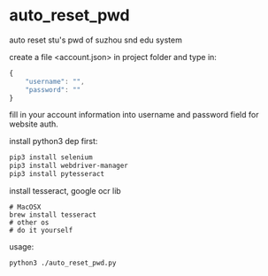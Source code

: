 # auto_reset_pwd
auto reset stu's pwd of suzhou snd edu system

create a file <account.json> in project folder and type in:
```javascript
{
    "username": "",
    "password": ""
}
```
fill in your account information into username and password field for website auth.

install python3 dep first:
```bash
pip3 install selenium
pip3 install webdriver-manager
pip3 install pytesseract
```

install tesseract, google ocr lib
```text
# MacOSX
brew install tesseract
# other os
# do it yourself
```

usage:
```bash
python3 ./auto_reset_pwd.py
```